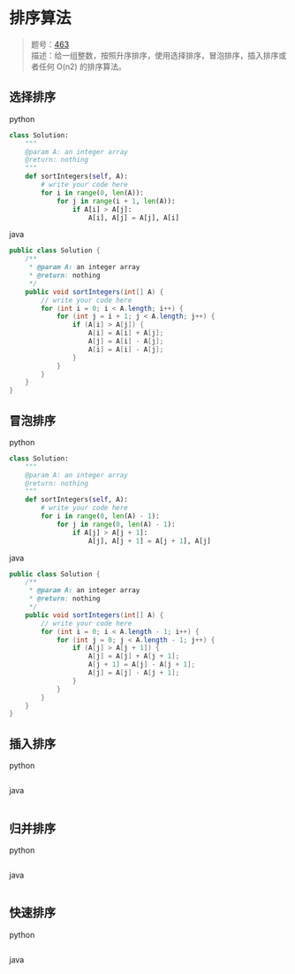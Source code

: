 

# 排序算法

> 题号：[463](https://www.lintcode.com/problem/463/)\
> 描述：给一组整数，按照升序排序，使用选择排序，冒泡排序，插入排序或者任何 O(n2) 的排序算法。

## 选择排序

python

```python
class Solution:
    """
    @param A: an integer array
    @return: nothing
    """
    def sortIntegers(self, A):
        # write your code here
        for i in range(0, len(A)):
            for j in range(i + 1, len(A)):
                if A[i] > A[j]:
                    A[i], A[j] = A[j], A[i]
```

java

```java
public class Solution {
    /**
     * @param A: an integer array
     * @return: nothing
     */
    public void sortIntegers(int[] A) {
        // write your code here
        for (int i = 0; i < A.length; i++) {
            for (int j = i + 1; j < A.length; j++) {
                if (A[i] > A[j]) {
                    A[i] = A[i] + A[j];
                    A[j] = A[i] - A[j];
                    A[i] = A[i] - A[j];
                }
            }
        }
    }
}
```

## 冒泡排序

python

```python
class Solution:
    """
    @param A: an integer array
    @return: nothing
    """
    def sortIntegers(self, A):
        # write your code here
        for i in range(0, len(A) - 1):
            for j in range(0, len(A) - 1):
                if A[j] > A[j + 1]:
                    A[j], A[j + 1] = A[j + 1], A[j]
```

java

```java
public class Solution {
    /**
     * @param A: an integer array
     * @return: nothing
     */
    public void sortIntegers(int[] A) {
        // write your code here
        for (int i = 0; i < A.length - 1; i++) {
            for (int j = 0; j < A.length - 1; j++) {
                if (A[j] > A[j + 1]) {
                    A[j] = A[j] + A[j + 1];
                    A[j + 1] = A[j] - A[j + 1];
                    A[j] = A[j] - A[j + 1];
                }
            }
        }
    }
}
```

## 插入排序

python

```java

```

java

```java

```

## 归并排序

python

```java

```

java

```java

```

## 快速排序

python

```java

```

java

```java

```